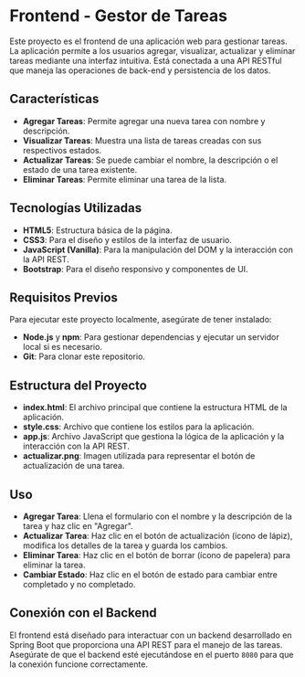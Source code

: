 # Frontend - Gestor de Tareas

Este proyecto es el frontend de una aplicación web para gestionar tareas. La aplicación permite a los usuarios agregar, visualizar, actualizar y eliminar tareas mediante una interfaz intuitiva. Está conectada a una API RESTful que maneja las operaciones de back-end y persistencia de los datos.

## Características

- **Agregar Tareas**: Permite agregar una nueva tarea con nombre y descripción.
- **Visualizar Tareas**: Muestra una lista de tareas creadas con sus respectivos estados.
- **Actualizar Tareas**: Se puede cambiar el nombre, la descripción o el estado de una tarea existente.
- **Eliminar Tareas**: Permite eliminar una tarea de la lista.

## Tecnologías Utilizadas

- **HTML5**: Estructura básica de la página.
- **CSS3**: Para el diseño y estilos de la interfaz de usuario.
- **JavaScript (Vanilla)**: Para la manipulación del DOM y la interacción con la API REST.
- **Bootstrap**: Para el diseño responsivo y componentes de UI.

## Requisitos Previos

Para ejecutar este proyecto localmente, asegúrate de tener instalado:

- **Node.js** y **npm**: Para gestionar dependencias y ejecutar un servidor local si es necesario.
- **Git**: Para clonar este repositorio.

## Estructura del Proyecto

- **index.html**: El archivo principal que contiene la estructura HTML de la aplicación.
- **style.css**: Archivo que contiene los estilos para la aplicación.
- **app.js**: Archivo JavaScript que gestiona la lógica de la aplicación y la interacción con la API REST.
- **actualizar.png**: Imagen utilizada para representar el botón de actualización de una tarea.

## Uso

- **Agregar Tarea**: Llena el formulario con el nombre y la descripción de la tarea y haz clic en "Agregar".
- **Actualizar Tarea**: Haz clic en el botón de actualización (ícono de lápiz), modifica los detalles de la tarea y guarda los cambios.
- **Eliminar Tarea**: Haz clic en el botón de borrar (ícono de papelera) para eliminar la tarea.
- **Cambiar Estado**: Haz clic en el botón de estado para cambiar entre completado y no completado.

## Conexión con el Backend

El frontend está diseñado para interactuar con un backend desarrollado en Spring Boot que proporciona una API REST para el manejo de las tareas. Asegúrate de que el backend esté ejecutándose en el puerto `8080` para que la conexión funcione correctamente.
